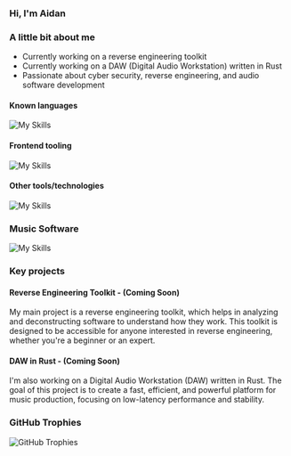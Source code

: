 ### Hi, I'm Aidan

### A little bit about me

- Currently working on a reverse engineering toolkit
- Currently working on a DAW (Digital Audio Workstation) written in Rust
- Passionate about cyber security, reverse engineering, and audio software development

#### Known languages
![My Skills](https://skillicons.dev/icons?i=rust,c,cpp,cs,python,zig,typescript,javascript,go)

#### Frontend tooling
![My Skills](https://skillicons.dev/icons?i=react,vue,js,html,css,electron)

#### Other tools/technologies
![My Skills](https://skillicons.dev/icons?i=visualstudio,vscode,aws,arch,docker,discord,qt,supabase,astro)

### Music Software
![My Skills](https://skillicons.dev/icons?i=ableton)

### Key projects

#### **Reverse Engineering Toolkit - (Coming Soon)**
My main project is a reverse engineering toolkit, which helps in analyzing and deconstructing software to understand how they work. This toolkit is designed to be accessible for anyone interested in reverse engineering, whether you're a beginner or an expert.

#### **DAW in Rust - (Coming Soon)**
I'm also working on a Digital Audio Workstation (DAW) written in Rust. The goal of this project is to create a fast, efficient, and powerful platform for music production, focusing on low-latency performance and stability.

### GitHub Trophies
![GitHub Trophies](https://github-profile-trophy.vercel.app/?username=aidan729&theme=radical&no-frame=false&no-bg=true&margin-w=4)
